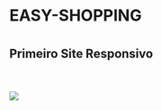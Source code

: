 <h1>EASY-SHOPPING<h1>
<h2>Primeiro Site Responsivo<h2>
<br>
<img src="https://raw.githubusercontent.com/Warles-Rodrigues/EASY-SHOPPING/e1ccc6e59a1d3b5f286173c1a1b4130b34bfddfa/assets/Desktop%20Screenshot%202023.04.23%20-%2015.34.39.91.png" />
<br>
<img src="
